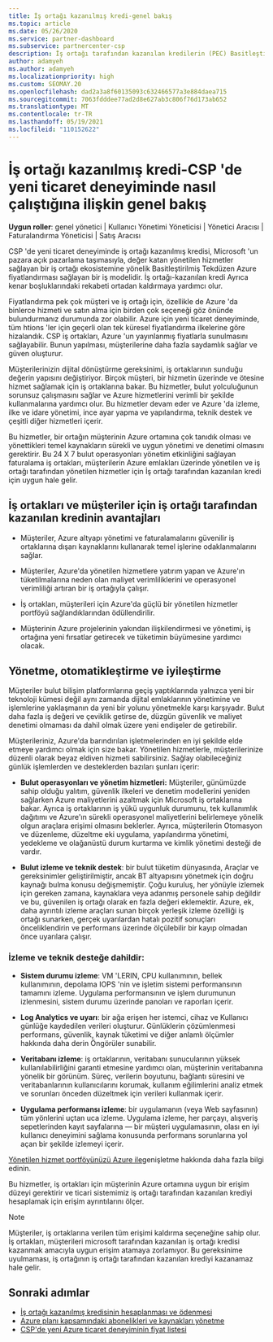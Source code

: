 ```yaml
---
title: İş ortağı kazanılmış kredi-genel bakış
ms.topic: article
ms.date: 05/26/2020
ms.service: partner-dashboard
ms.subservice: partnercenter-csp
description: İş ortağı tarafından kazanılan kredilerin (PEC) Basitleştirilmiş Tekdüzen Azure fiyatlandırması ve katma değerli yönetilen hizmetler sunduğunu ve kenar boşluklarındaki rekabeti ortadan kaldırmaya yardımcı olun.
author: adamyeh
ms.author: adamyeh
ms.localizationpriority: high
ms.custom: SEOMAY.20
ms.openlocfilehash: dad2a3a8f60135093c632466577a3e884daea715
ms.sourcegitcommit: 7063fdddee77ad2d8e627ab3c806f76d173ab652
ms.translationtype: MT
ms.contentlocale: tr-TR
ms.lasthandoff: 05/19/2021
ms.locfileid: "110152622"
---
```

# <a name="partner-earned-credit---an-overview-of-how-it-works-in-the-new-commerce-experience-in-csp"></a>İş ortağı kazanılmış kredi-CSP 'de yeni ticaret deneyiminde nasıl çalıştığına ilişkin genel bakış

**Uygun roller**: genel yönetici | Kullanıcı Yönetimi Yöneticisi | Yönetici Aracısı | Faturalandırma Yöneticisi | Satış Aracısı

CSP 'de yeni ticaret deneyiminde iş ortağı kazanılmış kredisi, Microsoft 'un pazara açık pazarlama taşımasıyla, değer katan yönetilen hizmetler sağlayan bir iş ortağı ekosistemine yönelik Basitleştirilmiş Tekdüzen Azure fiyatlandırması sağlayan bir iş modelidir. İş ortağı-kazanılan kredi Ayrıca kenar boşluklarındaki rekabeti ortadan kaldırmaya yardımcı olur.

Fiyatlandırma pek çok müşteri ve iş ortağı için, özellikle de Azure 'da binlerce hizmeti ve satın alma için birden çok seçeneği göz önünde bulundurmanız durumunda zor olabilir. Azure için yeni ticaret deneyiminde, tüm htions 'ler için geçerli olan tek küresel fiyatlandırma ilkelerine göre hizalandık. CSP iş ortakları, Azure 'un yayınlanmış fiyatlarla sunulmasını sağlayabilir. Bunun yapılması, müşterilerine daha fazla saydamlık sağlar ve güven oluşturur.

Müşterilerinizin dijital dönüştürme gereksinimi, iş ortaklarının sunduğu değerin yapısını değiştiriyor. Birçok müşteri, bir hizmetin üzerinde ve ötesine hizmet sağlamak için iş ortaklarına bakar. Bu hizmetler, bulut yolculuğunun sorunsuz çalışmasını sağlar ve Azure hizmetlerini verimli bir şekilde kullanmalarına yardımcı olur. Bu hizmetler devam eder ve Azure 'da izleme, ilke ve idare yönetimi, ince ayar yapma ve yapılandırma, teknik destek ve çeşitli diğer hizmetleri içerir. 

Bu hizmetler, bir ortağın müşterinin Azure ortamına çok tanıdık olması ve yönettikleri temel kaynakların sürekli ve uygun yönetimi ve denetimi olmasını gerektirir. Bu 24 X 7 bulut operasyonları yönetim etkinliğini sağlayan faturalama  iş ortakları, müşterilerin Azure emlakları üzerinde yönetilen ve iş ortağı tarafından yönetilen hizmetler için İş ortağı tarafından kazanılan kredi için uygun hale gelir.


## <a name="benefits-of-the-partner-earned-credit-for-partners-and-customers"></a>İş ortakları ve müşteriler için iş ortağı tarafından kazanılan kredinin avantajları

- Müşteriler, Azure altyapı yönetimi ve faturalamalarını güvenilir iş ortaklarına dışarı kaynaklarını kullanarak temel işlerine odaklanmalarını sağlar.

- Müşteriler, Azure'da yönetilen hizmetlere yatırım yapan ve Azure'ın tüketilmalarına neden olan maliyet verimliliklerini ve operasyonel verimliliği artıran bir iş ortağıyla çalışır.

- İş ortakları, müşterileri için Azure'da güçlü bir yönetilen hizmetler portföyü sağlandıklarından ödüllendirilir.  

- Müşterinin Azure projelerinin yakından ilişkilendirmesi ve yönetimi, iş ortağına yeni fırsatlar getirecek ve tüketimin büyümesine yardımcı olacak. 

## <a name="manage-automate-and-optimize"></a>Yönetme, otomatikleştirme ve iyileştirme

Müşteriler bulut bilişim platformlarına geçiş yaptıklarında yalnızca yeni bir teknoloji kümesi değil aynı zamanda dijital emlaklarının yönetimine ve işlemlerine yaklaşmanın da yeni bir yolunu yönetmekle karşı karşıyadır. Bulut daha fazla iş değeri ve çeviklik getirse de, düzgün güvenlik ve maliyet denetimi olmaması da dahil olmak üzere yeni endişeler de getirebilir. 

Müşterileriniz, Azure'da barındırılan işletmelerinden en iyi şekilde elde etmeye yardımcı olmak için size bakar. Yönetilen hizmetlerle, müşterilerinize düzenli olarak beyaz eldiven hizmeti sabilirsiniz. Sağlay olabileceğiniz günlük işlemlerden ve desteklerden bazıları şunları içerir:

- **Bulut operasyonları ve yönetim hizmetleri:** Müşteriler, günümüzde sahip olduğu yalıtım, güvenlik ilkeleri ve denetim modellerini yeniden sağlarken Azure maliyetlerini azaltmak için Microsoft iş ortaklarına bakar. Ayrıca iş ortaklarının iş yükü uygunluk durumunu, tek kullanımlık dağıtımı ve Azure'ın sürekli operasyonel maliyetlerini belirlemeye yönelik olgun araçlara erişimi olmasını beklerler. Ayrıca, müşterilerin Otomasyon ve düzenleme, düzeltme eki uygulama, yapılandırma yönetimi, yedekleme ve olağanüstü durum kurtarma ve kimlik yönetimi desteği de vardır. 

- **Bulut izleme ve teknik destek**: bir bulut tüketim dünyasında, Araçlar ve gereksinimler geliştirilmiştir, ancak BT altyapısını yönetmek için doğru kaynağı bulma konusu değişmemiştir. Çoğu kuruluş, her yönüyle izlemek için gereken zamana, kaynaklara veya adanmış personele sahip değildir ve bu, güvenilen iş ortağı olarak en fazla değeri eklemektir. Azure, ek, daha ayrıntılı izleme araçları sunan birçok yerleşik izleme özelliği iş ortağı sunarken, gerçek uyarılardan hatalı pozitif sonuçları önceliklendirin ve performans üzerinde ölçülebilir bir kayıp olmadan önce uyarılara çalışır. 


### <a name="included-in-monitoring-and-technical-support"></a>İzleme ve teknik desteğe dahildir:

- **Sistem durumu izleme**: VM 'LERIN, CPU kullanımının, bellek kullanımının, depolama IOPS 'nin ve işletim sistemi performansının tamamını izleme. Uygulama performansının ve işlem durumunun izlenmesini, sistem durumu üzerinde panoları ve raporları içerir.

- **Log Analytics ve uyarı**: bir ağa erişen her istemci, cihaz ve Kullanıcı günlüğe kaydedilen verileri oluşturur. Günlüklerin çözümlenmesi performans, güvenlik, kaynak tüketimi ve diğer anlamlı ölçümler hakkında daha derin Öngörüler sunabilir.

- **Veritabanı izleme**: iş ortaklarının, veritabanı sunucularının yüksek kullanılabilirliğini garanti etmesine yardımcı olan, müşterinin veritabanına yönelik bir görünüm. Süreç, verilerin boyutunu, bağlantı süresini ve veritabanlarının kullanıcılarını korumak, kullanım eğilimlerini analiz etmek ve sorunları önceden düzeltmek için verileri kullanmak içerir.

- **Uygulama performansı izleme**: bir uygulamanın (veya Web sayfasının) tüm yönlerini uçtan uca izleme. Uygulama izleme, her parçayı, alışveriş sepetlerinden kayıt sayfalarına — bir müşteri uygulamasının, olası en iyi kullanıcı deneyimini sağlama konusunda performans sorunlarına yol açan bir şekilde izlemeyi içerir.

[Yönetilen hizmet portföyünüzü Azure ile](https://partner.microsoft.com/campaigns/cloud-playbooks-thank-you)genişletme hakkında daha fazla bilgi edinin.

Bu hizmetler, iş ortakları için müşterinin Azure ortamına uygun bir erişim düzeyi gerektirir ve ticari sistemimiz iş ortağı tarafından kazanılan krediyi hesaplamak için erişim ayrıntılarını ölçer.  

>[!Note]
>Müşteriler, iş ortaklarına verilen tüm erişimi kaldırma seçeneğine sahip olur. İş ortakları, müşterileri microsoft tarafından kazanılan iş ortağı kredisi kazanmak amacıyla uygun erişim atamaya zorlamıyor. Bu gereksinime uyulmaması, iş ortağının iş ortağı tarafından kazanılan krediyi kazanamaz hale gelir.

## <a name="next-steps"></a>Sonraki adımlar

- [İş ortağı kazanılmış kredisinin hesaplanması ve ödenmesi](partner-earned-credit-explanation.md)
- [Azure planı kapsamındaki abonelikleri ve kaynakları yönetme](azure-plan-manage.md)
- [CSP'de yeni Azure ticaret deneyiminin fiyat listesi](azure-plan-price-list.md)